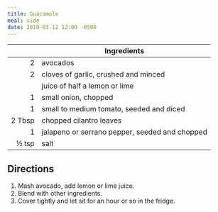 ```yaml
---
title: Guacamole
meal: side
date: 2019-03-12 12:00 -0500
---
```


|| Ingredients |
|-:|-|
2      | avocados
2      | cloves of garlic, crushed and minced
&nbsp; | juice of half a lemon or lime
1      | small onion, chopped
1      | small to medium tomato, seeded and diced
2 Tbsp |  chopped cilantro leaves
1      | jalapeno or serrano pepper, seeded and chopped
½ tsp  |  salt

## Directions

1. Mash avocado, add lemon or lime juice.
2. Blend with other ingredients.
3. Cover tightly and let sit for an hour or so in the fridge.
